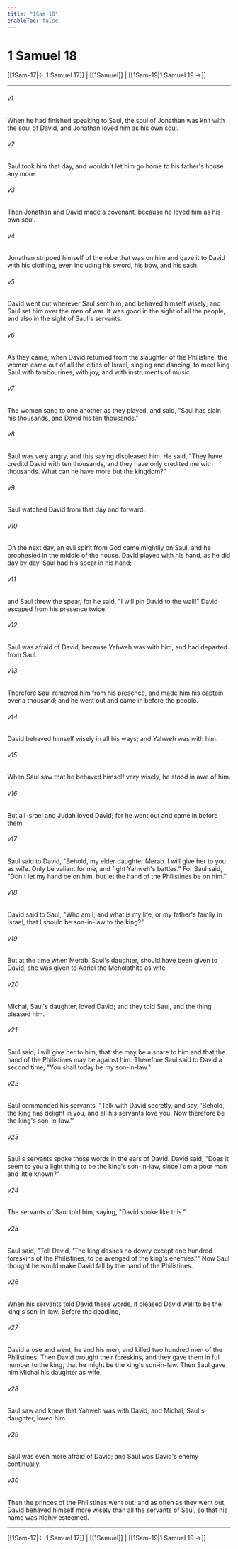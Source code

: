 ```yaml
---
title: "1Sam-18"
enableToc: false
---
```

# 1 Samuel 18

[[1Sam-17|← 1 Samuel 17]] | [[1Samuel]] | [[1Sam-19|1 Samuel 19 →]]
***



###### v1 
When he had finished speaking to Saul, the soul of Jonathan was knit with the soul of David, and Jonathan loved him as his own soul. 

###### v2 
Saul took him that day, and wouldn't let him go home to his father's house any more. 

###### v3 
Then Jonathan and David made a covenant, because he loved him as his own soul. 

###### v4 
Jonathan stripped himself of the robe that was on him and gave it to David with his clothing, even including his sword, his bow, and his sash. 

###### v5 
David went out wherever Saul sent him, and behaved himself wisely; and Saul set him over the men of war. It was good in the sight of all the people, and also in the sight of Saul's servants. 

###### v6 
As they came, when David returned from the slaughter of the Philistine, the women came out of all the cities of Israel, singing and dancing, to meet king Saul with tambourines, with joy, and with instruments of music. 

###### v7 
The women sang to one another as they played, and said, "Saul has slain his thousands, and David his ten thousands." 

###### v8 
Saul was very angry, and this saying displeased him. He said, "They have creditd David with ten thousands, and they have only credited me with thousands. What can he have more but the kingdom?" 

###### v9 
Saul watched David from that day and forward. 

###### v10 
On the next day, an evil spirit from God came mightily on Saul, and he prophesied in the middle of the house. David played with his hand, as he did day by day. Saul had his spear in his hand; 

###### v11 
and Saul threw the spear, for he said, "I will pin David to the wall!" David escaped from his presence twice. 

###### v12 
Saul was afraid of David, because Yahweh was with him, and had departed from Saul. 

###### v13 
Therefore Saul removed him from his presence, and made him his captain over a thousand; and he went out and came in before the people. 

###### v14 
David behaved himself wisely in all his ways; and Yahweh was with him. 

###### v15 
When Saul saw that he behaved himself very wisely, he stood in awe of him. 

###### v16 
But all Israel and Judah loved David; for he went out and came in before them. 

###### v17 
Saul said to David, "Behold, my elder daughter Merab. I will give her to you as wife. Only be valiant for me, and fight Yahweh's battles." For Saul said, "Don't let my hand be on him, but let the hand of the Philistines be on him." 

###### v18 
David said to Saul, "Who am I, and what is my life, or my father's family in Israel, that I should be son-in-law to the king?" 

###### v19 
But at the time when Merab, Saul's daughter, should have been given to David, she was given to Adriel the Meholathite as wife. 

###### v20 
Michal, Saul's daughter, loved David; and they told Saul, and the thing pleased him. 

###### v21 
Saul said, I will give her to him, that she may be a snare to him and that the hand of the Philistines may be against him. Therefore Saul said to David a second time, "You shall today be my son-in-law." 

###### v22 
Saul commanded his servants, "Talk with David secretly, and say, 'Behold, the king has delight in you, and all his servants love you. Now therefore be the king's son-in-law.'" 

###### v23 
Saul's servants spoke those words in the ears of David. David said, "Does it seem to you a light thing to be the king's son-in-law, since I am a poor man and little known?" 

###### v24 
The servants of Saul told him, saying, "David spoke like this." 

###### v25 
Saul said, "Tell David, 'The king desires no dowry except one hundred foreskins of the Philistines, to be avenged of the king's enemies.'" Now Saul thought he would make David fall by the hand of the Philistines. 

###### v26 
When his servants told David these words, it pleased David well to be the king's son-in-law. Before the deadline, 

###### v27 
David arose and went, he and his men, and killed two hundred men of the Philistines. Then David brought their foreskins, and they gave them in full number to the king, that he might be the king's son-in-law. Then Saul gave him Michal his daughter as wife. 

###### v28 
Saul saw and knew that Yahweh was with David; and Michal, Saul's daughter, loved him. 

###### v29 
Saul was even more afraid of David; and Saul was David's enemy continually. 

###### v30 
Then the princes of the Philistines went out; and as often as they went out, David behaved himself more wisely than all the servants of Saul, so that his name was highly esteemed.

***
[[1Sam-17|← 1 Samuel 17]] | [[1Samuel]] | [[1Sam-19|1 Samuel 19 →]]
